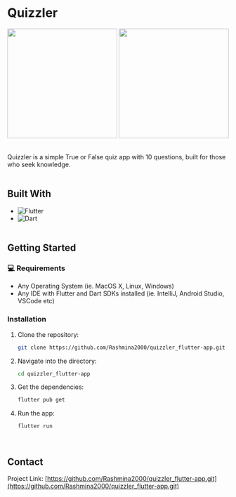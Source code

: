 # Quizzler
<img src="https://github.com/Rashmina2000/quizzler_flutter-app/assets/131146632/266d5af3-7267-4f14-96a5-d0236ee60f5c" width="250">
<img src="https://github.com/Rashmina2000/quizzler_flutter-app/assets/131146632/0ae9760b-4683-4f35-b631-fc7831f1aa99" width="250"><br><br>

Quizzler is a simple True or False quiz app with 10 questions, built for those who seek knowledge.
<br><br>

## Built With

* ![Flutter](https://img.shields.io/badge/Flutter-02569B.svg?style=for-the-badge&logo=Flutter&logoColor=white)
* ![Dart](https://img.shields.io/badge/Dart-0175C2.svg?style=for-the-badge&logo=Dart&logoColor=white)
<br><br>

## Getting Started
### 💻 Requirements

- Any Operating System (ie. MacOS X, Linux, Windows)
- Any IDE with Flutter and Dart SDKs installed (ie. IntelliJ, Android Studio, VSCode etc)

### Installation

1. Clone the repository:
   ```sh
   git clone https://github.com/Rashmina2000/quizzler_flutter-app.git
   ```
2. Navigate into the directory:
   ```sh
   cd quizzler_flutter-app
   ```
3. Get the dependencies:
   ```sh
   flutter pub get
   ```
4. Run the app:
   ```sh
   flutter run
   ```
<br>

## Contact

Project Link: [https://github.com/Rashmina2000/quizzler_flutter-app.git](https://github.com/Rashmina2000/quizzler_flutter-app.git)
<br><br>
